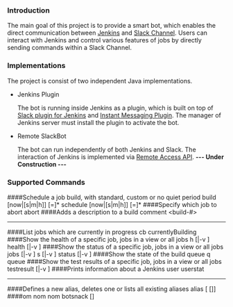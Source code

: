 ### Introduction

The main goal of this project is to provide a smart bot, which enables the direct communication between [Jenkins](https://jenkins-ci.org/) and [Slack Channel](https://slack.com/). Users can interact with Jenkins and control various features of jobs by directly sending commands within a Slack Channel.

### Implementations

The project is consist of two independent Java implementations.

- Jenkins Plugin
    
    The bot is running inside Jenkins as a plugin, which is built on top of [Slack plugin for Jenkins](https://github.com/jenkinsci/slack-plugin) and [Instant Messaging Plugin](https://wiki.jenkins-ci.org/display/JENKINS/Instant+Messaging+Plugin). The manager of Jenkins server must install the plugin to activate the bot.

- Remote SlackBot
    
    The bot can run independently of both Jenkins and Slack. The interaction of Jenkins is implemented via [Remote Access API](https://wiki.jenkins-ci.org/display/JENKINS/Remote+access+API). **--- Under Construction ---**

### Supported Commands
####Schedule a job build, with standard, custom or no quiet period
    build <job> [now|<delay>[s|m|h]] [<parameterkey>=<value>]* 
    schedule <job> [now|<delay>[s|m|h]] [<parameterkey>=<value>]* 
####Specify which job to abort
    abort <job>
####Adds a description to a build
    comment <job> <build-#> <comment>

---
####List jobs which are currently in progress
    cb 
    currentlyBuilding 
####Show the health of a specific job, jobs in a view or all jobs
    h [<job>|-v <view>]
    health [<job>|-v <view>]
####Show the status of a specific job, jobs in a view or all jobs
    jobs [<job>|-v <view>] 
    s [<job>|-v <view>]
    status [<job>|-v <view>]
####Show the state of the build queue
    q
    queue
####Show the test results of a specific job, jobs in a view or all jobs
    testresult [<job>|-v <view>]
####Prints information about a Jenkins user
    userstat <username> 

---
####Defines a new alias, deletes one or lists all existing aliases
    alias [<alias> [<command>]] 
####om nom nom
    botsnack [<snack>]